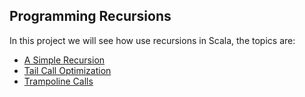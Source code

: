 Programming Recursions
-----------------------
In this project we will see how use recursions in Scala, the topics are:

* [A Simple Recursion](https://github.com/robsonoduarte/learn-scala/blob/master/pragmatic-scala/programming-recursions/src/main/scala/br/com/mystudies/scala/ASimpleRecursion.scala)
* [Tail Call Optimization](https://github.com/robsonoduarte/learn-scala/blob/master/pragmatic-scala/programming-recursions/src/main/scala/br/com/mystudies/scala/TailCallOptimization.scala)
* [Trampoline Calls](https://github.com/robsonoduarte/learn-scala/blob/master/pragmatic-scala/programming-recursions/src/main/scala/br/com/mystudies/scala/TrampolineCalls.scala)
